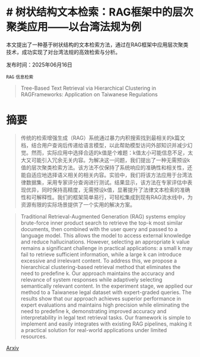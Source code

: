 # # 树状结构文本检索：RAG框架中的层次聚类应用——以台湾法规为例
本文提出了一种基于树状结构的文本检索方法，通过在RAG框架中应用层次聚类技术，成功实现了对台湾法规的高效检索与分析。

发布时间：2025年06月16日

`RAG` `信息检索`

> Tree-Based Text Retrieval via Hierarchical Clustering in RAGFrameworks: Application on Taiwanese Regulations

# 摘要

> 传统的检索增强生成（RAG）系统通过暴力内积搜索找到最相关的k篇文档，结合用户查询后传递给语言模型，以此帮助模型访问外部知识并减少幻觉。然而，实际应用中选择合适的k值是个难题：k值太小可能信息不足，太大又可能引入冗余无关内容。为解决这一问题，我们提出了一种无需预设k值的层次聚类检索方法。该方法不仅保持了系统响应的准确性和相关性，还能自适应地选择语义相关的相关内容。实验中，我们将该方法应用于台湾法律数据集，采用专家评分查询进行测试。结果显示，该方法在专家评估中表现优异，同时保持高精度，无需预设k值，显著提升了法律文本检索的准确性和可解释性。我们的框架简单易行，可轻松集成到现有RAG流水线中，为资源有限的实际场景提供了一个实用的解决方案。

> Traditional Retrieval-Augmented Generation (RAG) systems employ brute-force inner product search to retrieve the top-k most similar documents, then combined with the user query and passed to a language model. This allows the model to access external knowledge and reduce hallucinations. However, selecting an appropriate k value remains a significant challenge in practical applications: a small k may fail to retrieve sufficient information, while a large k can introduce excessive and irrelevant content. To address this, we propose a hierarchical clustering-based retrieval method that eliminates the need to predefine k. Our approach maintains the accuracy and relevance of system responses while adaptively selecting semantically relevant content. In the experiment stage, we applied our method to a Taiwanese legal dataset with expert-graded queries. The results show that our approach achieves superior performance in expert evaluations and maintains high precision while eliminating the need to predefine k, demonstrating improved accuracy and interpretability in legal text retrieval tasks. Our framework is simple to implement and easily integrates with existing RAG pipelines, making it a practical solution for real-world applications under limited resources.

[Arxiv](https://arxiv.org/abs/2506.13607)